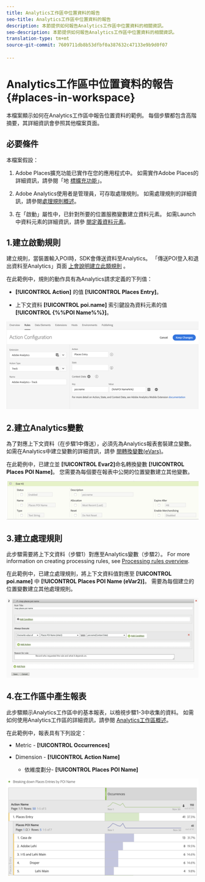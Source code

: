 ```yaml
---
title: Analytics工作區中位置資料的報告
seo-title: Analytics工作區中位置資料的報告
description: 本節提供如何報告Analytics工作區中位置資料的相關資訊。
seo-description: 本節提供如何報告Analytics工作區中位置資料的相關資訊。
translation-type: tm+mt
source-git-commit: 7609711db8b53dfbf0a387632c47133e9b9d0f07

---
```



# Analytics工作區中位置資料的報告 {#places-in-workspace}

本檔案顯示如何在Analytics工作區中報告位置資料的範例。 每個步驟都包含高階摘要，其詳細資訊會參照其他檔案頁面。

## 必要條件

本檔案假設：

1. Adobe Places擴充功能已實作在您的應用程式中。 如需實作Adobe Places的詳細資訊，請參閱「地 [標擴充功能](/help/places-ext-aep-sdks/places-extension/places-extension.md)」。

1. Adobe Analytics使用者是管理員，可存取處理規則。 如需處理規則的詳細資訊，請參閱[處理規則概述](https://docs.adobe.com/content/help/en/analytics/admin/admin-tools/processing-rules/processing-rules.html)。

1. 在「啟動」屬性中，已針對所要的位置服務變數建立資料元素。 如需Launch中資料元素的詳細資訊，請參 [閱定義資料元素](/help/use-places-launch-workflow/define-data-elements.md)。


## 1.建立啟動規則

建立規則，當裝置輸入POI時，SDK會傳送資料至Analytics。 「傳送POI登入和退出資料至Analytics」頁面 [上會說明建立此類規則](/help/use-places-with-other-solutions/places-adobe-analytics/use-places-adobe-analytics.md) 。

在此範例中，規則的動作具有為Analytics請求定義的下列值：

* **[!UICONTROL Action]** 的值 **[!UICONTROL Places Entry]**。

* 上下文資料 **[!UICONTROL poi.name]** 索引鍵設為資料元素的值 **[!UICONTROL {%%POI Name%%}]**。

!["設定動作"](/help/assets/pt-setAction.png)

## 2.建立Analytics變數

為了對應上下文資料（在步驟1中傳送），必須先為Analytics報表套裝建立變數。 如需在Analytics中建立變數的詳細資訊，請參 [閱轉換變數\(eVars\)](https://docs.adobe.com/content/help/en/analytics/implementation/analytics-basics/ref-conversion-variables-evar.html)。

在此範例中，已建立並 **[!UICONTROL Evar2]**&#x200B;命名轉換變數 **[!UICONTROL Places POI Name]**。 您需要為每個要在報表中公開的位置變數建立其他變數。

![「建立分析變數」](/help/assets/aa-evar.png)

## 3.建立處理規則

此步驟需要將上下文資料（步驟1）對應至Analytics變數（步驟2）。 For more information on creating processing rules, see [Processing rules overview](https://docs.adobe.com/content/help/en/analytics/admin/admin-tools/processing-rules/processing-rules.html).

在此範例中，已建立處理規則，將上下文資料值對應至 **[!UICONTROL poi.name]** 中 **[!UICONTROL Places POI Name \(eVar2\)]**。 需要為每個建立的位置變數建立其他處理規則。

!["建立處理規則"](/help/assets/aa-processing-rule.png)

## 4.在工作區中產生報表

此步驟顯示Analytics工作區中的基本報表，以檢視步驟1-3中收集的資料。 如需如何使用Analytics工作區的詳細資訊，請參閱 [Analytics工作區概述](https://docs.adobe.com/content/help/en/analytics/analyze/analysis-workspace/analysis-workspace-features.html)。

在此範例中，報表具有下列設定：

* Metric - **[!UICONTROL Occurrences]**

* Dimension - **[!UICONTROL Action Name]**

   * 依維度劃分- **[!UICONTROL Places POI Name]**

![「在工作區中建立報表」](/help/assets/aa-workspace.png)
